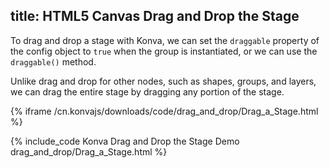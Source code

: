 title: HTML5 Canvas Drag and Drop the Stage
---

To drag and drop a stage with Konva, we can set the `draggable` property
of the config object to `true` when the group is instantiated, or we can use the `draggable()` method.

Unlike drag and drop for other nodes, such as shapes, groups, and layers,
we can drag the entire stage by dragging any portion of the stage.

{% iframe /cn.konvajs/downloads/code/drag_and_drop/Drag_a_Stage.html %}

{% include_code Konva Drag and Drop the Stage Demo drag_and_drop/Drag_a_Stage.html %}